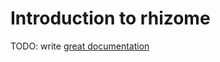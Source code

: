 # Introduction to rhizome

TODO: write [great documentation](http://jacobian.org/writing/what-to-write/)
